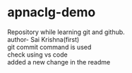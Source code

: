# apnaclg-demo
Repository while learning git and github.
<br>
author- Sai Krishna(first)
<br>
git commit command is used
<br>
check using vs code
<br>
added a new change in the readme
